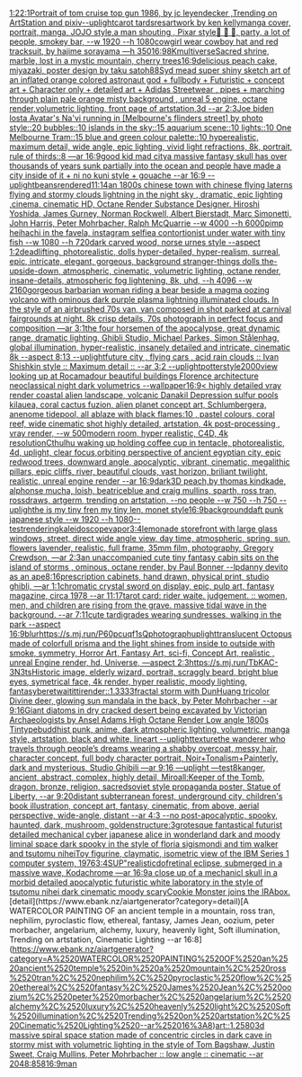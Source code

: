 [1:2](https://www.ebank.nz/aiartgenerator?category=1%3A2)[2:1](https://www.ebank.nz/aiartgenerator?category=2%3A1)[Portrait of tom cruise top gun 1986, by jc leyendecker ,Trending on ArtStation and pixiv](https://www.ebank.nz/aiartgenerator?category=Portrait%2520of%2520tom%2520cruise%2520top%2520gun%25201986%2C%2520by%2520jc%2520leyendecker%2520%2CTrending%2520on%2520ArtStation%2520and%2520pixiv)[--uplight](https://www.ebank.nz/aiartgenerator?category=--uplight)[carot tards](https://www.ebank.nz/aiartgenerator?category=carot%2520tards)[res](https://www.ebank.nz/aiartgenerator?category=res)[artwork by ken kelly](https://www.ebank.nz/aiartgenerator?category=artwork%2520by%2520ken%2520kelly)[manga cover, portrait, manga,  JOJO style,](https://www.ebank.nz/aiartgenerator?category=manga%2520cover%2C%2520portrait%2C%2520manga%2C%2520%2520JOJO%2520style%2C)[a man shouting , Pixar style](https://www.ebank.nz/aiartgenerator?category=a%2520man%2520shouting%2520%2C%2520Pixar%2520style)[🍺 🍻 🥂, party, a lot of people, smokey bar, --w 1920 --h 1080](https://www.ebank.nz/aiartgenerator?category=%F0%9F%8D%BA%2520%F0%9F%8D%BB%2520%F0%9F%A5%82%2C%2520party%2C%2520a%2520lot%2520of%2520people%2C%2520smokey%2520bar%2C%2520--w%25201920%2520--h%25201080)[cowgirl wear cowboy hat and red tracksuit, by hajime sorayama —h 350](https://www.ebank.nz/aiartgenerator?category=cowgirl%2520wear%2520cowboy%2520hat%2520and%2520red%2520tracksuit%2C%2520by%2520hajime%2520sorayama%2520%E2%80%94h%2520350)[16:9](https://www.ebank.nz/aiartgenerator?category=16%3A9)[8K](https://www.ebank.nz/aiartgenerator?category=8K)[multiverse](https://www.ebank.nz/aiartgenerator?category=multiverse)[Sacred shrine, marble, lost in a mystic mountain, cherry trees](https://www.ebank.nz/aiartgenerator?category=Sacred%2520shrine%2C%2520marble%2C%2520lost%2520in%2520a%2520mystic%2520mountain%2C%2520cherry%2520trees)[16:9](https://www.ebank.nz/aiartgenerator?category=16%3A9)[delicious peach cake, miyazaki, poster design by taku satoh](https://www.ebank.nz/aiartgenerator?category=delicious%2520peach%2520cake%2C%2520miyazaki%2C%2520poster%2520design%2520by%2520taku%2520satoh)[88](https://www.ebank.nz/aiartgenerator?category=88)[Syd mead super shiny sketch art of an inflated orange colored astronaut god + fullbody + Futuristic + concept art + Character only + detailed art + Adidas Streetwear , pipes + marching through plain pale orange misty background , unreal 5 engine, octane render,volumetric lighting, front page of artstation,3d --ar 2:3](https://www.ebank.nz/aiartgenerator?category=Syd%2520mead%2520super%2520shiny%2520sketch%2520art%2520of%2520an%2520inflated%2520orange%2520colored%2520astronaut%2520god%2520%2B%2520fullbody%2520%2B%2520Futuristic%2520%2B%2520concept%2520art%2520%2B%2520Character%2520only%2520%2B%2520detailed%2520art%2520%2B%2520Adidas%2520Streetwear%2520%2C%2520pipes%2520%2B%2520marching%2520through%2520plain%2520pale%2520orange%2520misty%2520background%2520%2C%2520unreal%25205%2520engine%2C%2520octane%2520render%2Cvolumetric%2520lighting%2C%2520front%2520page%2520of%2520artstation%2C3d%2520--ar%25202%3A3)[Joe biden lost](https://www.ebank.nz/aiartgenerator?category=Joe%2520biden%2520lost)[a Avatar's Na'vi running in [Melbourne's flinders street] by photo style::20 bubbles::10 islands in the sky::15 aquarium scene::10 lights::10 One Melbourne Tram::15 blue and green colour palette::10 hyperealistic, maximum detail, wide angle, epic lighting, vivid light refractions, 8k, portrait, rule of thirds::8 —ar 16:9](https://www.ebank.nz/aiartgenerator?category=a%2520Avatar%27s%2520Na%27vi%2520running%2520in%2520%5BMelbourne%27s%2520flinders%2520street%5D%2520by%2520photo%2520style%3A%3A20%2520bubbles%3A%3A10%2520islands%2520in%2520the%2520sky%3A%3A15%2520aquarium%2520scene%3A%3A10%2520lights%3A%3A10%2520One%2520Melbourne%2520Tram%3A%3A15%2520blue%2520and%2520green%2520colour%2520palette%3A%3A10%2520hyperealistic%2C%2520maximum%2520detail%2C%2520wide%2520angle%2C%2520epic%2520lighting%2C%2520vivid%2520light%2520refractions%2C%25208k%2C%2520portrait%2C%2520rule%2520of%2520thirds%3A%3A8%2520%E2%80%94ar%252016%3A9)[good kid mad city](https://www.ebank.nz/aiartgenerator?category=good%2520kid%2520mad%2520city)[a massive fantasy skull has over thousands of years sunk partially into the ocean and people have made a city inside of it + ni no kuni style + gouache --ar 16:9 --uplight](https://www.ebank.nz/aiartgenerator?category=a%2520massive%2520fantasy%2520skull%2520has%2520over%2520thousands%2520of%2520years%2520sunk%2520partially%2520into%2520the%2520ocean%2520and%2520people%2520have%2520made%2520a%2520city%2520inside%2520of%2520it%2520%2B%2520ni%2520no%2520kuni%2520style%2520%2B%2520gouache%2520--ar%252016%3A9%2520--uplight)[beans](https://www.ebank.nz/aiartgenerator?category=beans)[rendered](https://www.ebank.nz/aiartgenerator?category=rendered)[11:14](https://www.ebank.nz/aiartgenerator?category=11%3A14)[an 1800s chinese town with chinese flying laterns flying and stormy clouds lightning in the night sky , dramatic, epic lighting ,cinema, cinematic HD, Octane Render Substance Designer. Hiroshi Yoshida, James Gurney, Norman Rockwell, Albert Bierstadt, Marc Simonetti, John Harris, Peter Mohrbacher, Ralph McQuarrie --w 4000 --h 6000](https://www.ebank.nz/aiartgenerator?category=an%25201800s%2520chinese%2520town%2520with%2520chinese%2520flying%2520laterns%2520flying%2520and%2520stormy%2520clouds%2520lightning%2520in%2520the%2520night%2520sky%2520%2C%2520dramatic%2C%2520epic%2520lighting%2520%2Ccinema%2C%2520cinematic%2520HD%2C%2520Octane%2520Render%2520Substance%2520Designer.%2520Hiroshi%2520Yoshida%2C%2520James%2520Gurney%2C%2520Norman%2520Rockwell%2C%2520Albert%2520Bierstadt%2C%2520Marc%2520Simonetti%2C%2520John%2520Harris%2C%2520Peter%2520Mohrbacher%2C%2520Ralph%2520McQuarrie%2520--w%25204000%2520--h%25206000)[pimp heihachi in the favela, instagram selfie](https://www.ebank.nz/aiartgenerator?category=pimp%2520heihachi%2520in%2520the%2520favela%2C%2520instagram%2520selfie)[a contortionist under water with tiny fish --w 1080 --h 720](https://www.ebank.nz/aiartgenerator?category=a%2520contortionist%2520under%2520water%2520with%2520tiny%2520fish%2520--w%25201080%2520--h%2520720)[dark carved wood, norse urnes style --aspect 1:2](https://www.ebank.nz/aiartgenerator?category=dark%2520carved%2520wood%2C%2520norse%2520urnes%2520style%2520--aspect%25201%3A2)[deadlifting, photorealistic, dolls hyper-detailed, hyper-realism, surreal, epic, intricate, elegant, gorgeous, background  stranger-things dolls the-upside-down, atmospheric, cinematic, volumetric lighting, octane render, insane-details, atmospheric fog lightening, 8k, uhd, --h 4096 --w 2160](https://www.ebank.nz/aiartgenerator?category=deadlifting%2C%2520photorealistic%2C%2520dolls%2520hyper-detailed%2C%2520hyper-realism%2C%2520surreal%2C%2520epic%2C%2520intricate%2C%2520elegant%2C%2520gorgeous%2C%2520background%2520%2520stranger-things%2520dolls%2520the-upside-down%2C%2520atmospheric%2C%2520cinematic%2C%2520volumetric%2520lighting%2C%2520octane%2520render%2C%2520insane-details%2C%2520atmospheric%2520fog%2520lightening%2C%25208k%2C%2520uhd%2C%2520--h%25204096%2520--w%25202160)[gorgeous barbarian woman riding a bear beside a magma oozing volcano with ominous dark purple plasma lightning illuminated clouds. In the style of an airbrushed 70s van, van composed in shot parked at carnival fairgrounds at night. 8k crisp details, 70s photograph in perfect focus and composition —ar 3:1](https://www.ebank.nz/aiartgenerator?category=gorgeous%2520barbarian%2520woman%2520riding%2520a%2520bear%2520beside%2520a%2520magma%2520oozing%2520volcano%2520with%2520ominous%2520dark%2520purple%2520plasma%2520lightning%2520illuminated%2520clouds.%2520In%2520the%2520style%2520of%2520an%2520airbrushed%252070s%2520van%2C%2520van%2520composed%2520in%2520shot%2520parked%2520at%2520carnival%2520fairgrounds%2520at%2520night.%25208k%2520crisp%2520details%2C%252070s%2520photograph%2520in%2520perfect%2520focus%2520and%2520composition%2520%E2%80%94ar%25203%3A1)[the four horsemen of the apocalypse, great dynamic range, dramatic lighting, Ghibli Studio, Michael Parkes, Simon Stålenhag, global illumination, hyper-realistic, insanely detailed and intricate, cinematic 8k --aspect 8:13 --uplight](https://www.ebank.nz/aiartgenerator?category=the%2520four%2520horsemen%2520of%2520the%2520apocalypse%2C%2520great%2520dynamic%2520range%2C%2520dramatic%2520lighting%2C%2520Ghibli%2520Studio%2C%2520Michael%2520Parkes%2C%2520Simon%2520St%C3%A5lenhag%2C%2520global%2520illumination%2C%2520hyper-realistic%2C%2520insanely%2520detailed%2520and%2520intricate%2C%2520cinematic%25208k%2520--aspect%25208%3A13%2520--uplight)[future city , flying cars , acid rain clouds :: Ivan Shishkin style :: Maximum detail :: --ar 3:2 --uplight](https://www.ebank.nz/aiartgenerator?category=future%2520city%2520%2C%2520flying%2520cars%2520%2C%2520acid%2520rain%2520clouds%2520%3A%3A%2520Ivan%2520Shishkin%2520style%2520%3A%3A%2520Maximum%2520detail%2520%3A%3A%2520--ar%25203%3A2%2520--uplight)[potter](https://www.ebank.nz/aiartgenerator?category=potter)[style](https://www.ebank.nz/aiartgenerator?category=style)[2000](https://www.ebank.nz/aiartgenerator?category=2000)[view looking up at Rocamadour beautiful buildings Florence architecture neoclassical night dark volumetrics --wallpaper](https://www.ebank.nz/aiartgenerator?category=view%2520looking%2520up%2520at%2520Rocamadour%2520beautiful%2520buildings%2520Florence%2520architecture%2520neoclassical%2520night%2520dark%2520volumetrics%2520--wallpaper)[16:9](https://www.ebank.nz/aiartgenerator?category=16%3A9)[< highly detailed vray render coastal alien landscape, volcanic Danakil Depression sulfur pools kilauea, coral cactus fuzion, alien planet concept art, Schlumbergera, anenome tidepool, all ablaze with black flames:10 , pastel colours, coral reef, wide cinematic shot highly detailed, artstation, 4k post-processing , vray render, --w 500](https://www.ebank.nz/aiartgenerator?category=%3C%2520highly%2520detailed%2520vray%2520render%2520coastal%2520alien%2520landscape%2C%2520volcanic%2520Danakil%2520Depression%2520sulfur%2520pools%2520kilauea%2C%2520coral%2520cactus%2520fuzion%2C%2520alien%2520planet%2520concept%2520art%2C%2520Schlumbergera%2C%2520anenome%2520tidepool%2C%2520all%2520ablaze%2520with%2520black%2520flames%3A10%2520%2C%2520pastel%2520colours%2C%2520coral%2520reef%2C%2520wide%2520cinematic%2520shot%2520highly%2520detailed%2C%2520artstation%2C%25204k%2520post-processing%2520%2C%2520vray%2520render%2C%2520--w%2520500)[modern room, hyper realistic, C4D, 4k resolution](https://www.ebank.nz/aiartgenerator?category=modern%2520room%2C%2520hyper%2520realistic%2C%2520C4D%2C%25204k%2520resolution)[Cthulhu waking up holding coffee cup in tentacle, photorealistic, 4d, uplight, clear focus,](https://www.ebank.nz/aiartgenerator?category=Cthulhu%2520waking%2520up%2520holding%2520coffee%2520cup%2520in%2520tentacle%2C%2520photorealistic%2C%25204d%2C%2520uplight%2C%2520clear%2520focus%2C)[orbiting perspective of ancient egyptian city, epic redwood trees, downward angle, apocalyptic, vibrant, cinematic, megalithic pillars, epic cliffs, river, beautiful clouds, vast horizon, briliant twilight, realistic, unreal engine render --ar 16:9](https://www.ebank.nz/aiartgenerator?category=orbiting%2520perspective%2520of%2520ancient%2520egyptian%2520city%2C%2520epic%2520redwood%2520trees%2C%2520downward%2520angle%2C%2520apocalyptic%2C%2520vibrant%2C%2520cinematic%2C%2520megalithic%2520pillars%2C%2520epic%2520cliffs%2C%2520river%2C%2520beautiful%2520clouds%2C%2520vast%2520horizon%2C%2520briliant%2520twilight%2C%2520realistic%2C%2520unreal%2520engine%2520render%2520--ar%252016%3A9)[dark](https://www.ebank.nz/aiartgenerator?category=dark)[3D peach,by thomas kindkade, alphonse mucha, loish, beatriceblue and craig mullins, sparth, ross tran, rossdraws, artgerm, trending on artstation, --no people --w 750 --h 750 --uplight](https://www.ebank.nz/aiartgenerator?category=3D%2520peach%2Cby%2520thomas%2520kindkade%2C%2520alphonse%2520mucha%2C%2520loish%2C%2520beatriceblue%2520and%2520craig%2520mullins%2C%2520sparth%2C%2520ross%2520tran%2C%2520rossdraws%2C%2520artgerm%2C%2520trending%2520on%2520artstation%2C%2520--no%2520people%2520--w%2520750%2520--h%2520750%2520--uplight)[he is my tiny fren my tiny len, monet style](https://www.ebank.nz/aiartgenerator?category=he%2520is%2520my%2520tiny%2520fren%2520my%2520tiny%2520len%2C%2520monet%2520style)[16:9](https://www.ebank.nz/aiartgenerator?category=16%3A9)[background](https://www.ebank.nz/aiartgenerator?category=background)[daft punk japanese style --w 1920 --h 1080](https://www.ebank.nz/aiartgenerator?category=daft%2520punk%2520japanese%2520style%2520--w%25201920%2520--h%25201080)[--test](https://www.ebank.nz/aiartgenerator?category=--test)[rendering](https://www.ebank.nz/aiartgenerator?category=rendering)[kaleidoscope](https://www.ebank.nz/aiartgenerator?category=kaleidoscope)[vapor](https://www.ebank.nz/aiartgenerator?category=vapor)[3:4](https://www.ebank.nz/aiartgenerator?category=3%3A4)[lemonade storefront with large glass windows, street, direct wide angle view, day time, atmospheric, spring, sun, flowers lavender, realistic, full frame, 35mm film, photography, Gregory Crewdson, —ar 2:3](https://www.ebank.nz/aiartgenerator?category=lemonade%2520storefront%2520with%2520large%2520glass%2520windows%2C%2520street%2C%2520direct%2520wide%2520angle%2520view%2C%2520day%2520time%2C%2520atmospheric%2C%2520spring%2C%2520sun%2C%2520flowers%2520lavender%2C%2520realistic%2C%2520full%2520frame%2C%252035mm%2520film%2C%2520photography%2C%2520Gregory%2520Crewdson%2C%2520%E2%80%94ar%25202%3A3)[an unaccompanied cute tiny fantasy cabin sits on the island of storms , ominous, octane render, by Paul Bonner --lp](https://www.ebank.nz/aiartgenerator?category=an%2520unaccompanied%2520cute%2520tiny%2520fantasy%2520cabin%2520sits%2520on%2520the%2520island%2520of%2520storms%2520%2C%2520ominous%2C%2520octane%2520render%2C%2520by%2520Paul%2520Bonner%2520--lp)[danny devito as an ape](https://www.ebank.nz/aiartgenerator?category=danny%2520devito%2520as%2520an%2520ape)[8:16](https://www.ebank.nz/aiartgenerator?category=8%3A16)[prescription cabinets, hand drawn, physical print, studio ghibli, —ar 1:1](https://www.ebank.nz/aiartgenerator?category=prescription%2520cabinets%2C%2520hand%2520drawn%2C%2520physical%2520print%2C%2520studio%2520ghibli%2C%2520%E2%80%94ar%25201%3A1)[chromatic crystal sword on display, epic, pulp art, fantasy magazine, circa 1978 --ar 11:17](https://www.ebank.nz/aiartgenerator?category=chromatic%2520crystal%2520sword%2520on%2520display%2C%2520epic%2C%2520pulp%2520art%2C%2520fantasy%2520magazine%2C%2520circa%25201978%2520--ar%252011%3A17)[tarot card: rider waite. judgement. :: women, men, and children are rising from the grave. massive tidal wave in the background. --ar 7:11](https://www.ebank.nz/aiartgenerator?category=tarot%2520card%3A%2520rider%2520waite.%2520judgement.%2520%3A%3A%2520women%2C%2520men%2C%2520and%2520children%2520are%2520rising%2520from%2520the%2520grave.%2520massive%2520tidal%2520wave%2520in%2520the%2520background.%2520--ar%25207%3A11)[cute tardigrades wearing sundresses, walking in the park --aspect 16:9](https://www.ebank.nz/aiartgenerator?category=cute%2520tardigrades%2520wearing%2520sundresses%2C%2520walking%2520in%2520the%2520park%2520--aspect%252016%3A9)[blur](https://www.ebank.nz/aiartgenerator?category=blur)[<https://s.mj.run/P60pcuqf1sQ>](https://www.ebank.nz/aiartgenerator?category=%3Chttps%3A//s.mj.run/P60pcuqf1sQ%3E)[photograph](https://www.ebank.nz/aiartgenerator?category=photograph)[uplight](https://www.ebank.nz/aiartgenerator?category=uplight)[translucent Octopus made of colorfull prisma  and the light shines from inside to outside with smoke, symmetry, Horror Art, Fantasy Art, sci-fi, Concept Art, realistic , unreal Engine render, hd, Universe, —aspect 2:3](https://www.ebank.nz/aiartgenerator?category=translucent%2520Octopus%2520made%2520of%2520colorfull%2520prisma%2520%2520and%2520the%2520light%2520shines%2520from%2520inside%2520to%2520outside%2520with%2520smoke%2C%2520symmetry%2C%2520Horror%2520Art%2C%2520Fantasy%2520Art%2C%2520sci-fi%2C%2520Concept%2520Art%2C%2520realistic%2520%2C%2520unreal%2520Engine%2520render%2C%2520hd%2C%2520Universe%2C%2520%E2%80%94aspect%25202%3A3)[<https://s.mj.run/TbKAC-3N3ts>](https://www.ebank.nz/aiartgenerator?category=%3Chttps%3A//s.mj.run/TbKAC-3N3ts%3E)[Historic image, elderly wizard, portrait, scraggly beard, bright blue eyes, symetrical face, 4k render, hyper realistic, moody lighting, fantasy](https://www.ebank.nz/aiartgenerator?category=Historic%2520image%2C%2520elderly%2520wizard%2C%2520portrait%2C%2520scraggly%2520beard%2C%2520bright%2520blue%2520eyes%2C%2520symetrical%2520face%2C%25204k%2520render%2C%2520hyper%2520realistic%2C%2520moody%2520lighting%2C%2520fantasy)[beret](https://www.ebank.nz/aiartgenerator?category=beret)[waititti](https://www.ebank.nz/aiartgenerator?category=waititti)[render::1.3333](https://www.ebank.nz/aiartgenerator?category=render%3A%3A1.3333)[fractal storm with DunHuang tricolor Divine deer, glowing sun mandala in the back, by Peter Mohrbacher  --ar 9:16](https://www.ebank.nz/aiartgenerator?category=fractal%2520storm%2520with%2520DunHuang%2520tricolor%2520Divine%2520deer%2C%2520glowing%2520sun%2520mandala%2520in%2520the%2520back%2C%2520by%2520Peter%2520Mohrbacher%2520%2520--ar%25209%3A16)[Giant diatoms in dry cracked desert being excavated by Victorian Archaeologists by Ansel Adams  High Octane Render Low angle 1800s Tintype](https://www.ebank.nz/aiartgenerator?category=Giant%2520diatoms%2520in%2520dry%2520cracked%2520desert%2520being%2520excavated%2520by%2520Victorian%2520Archaeologists%2520by%2520Ansel%2520Adams%2520%2520High%2520Octane%2520Render%2520Low%2520angle%25201800s%2520Tintype)[buddhist punk, anime, dark atmospheric lighting, volumetric, manga style, artstation, black and white, lineart --uplight](https://www.ebank.nz/aiartgenerator?category=buddhist%2520punk%2C%2520anime%2C%2520dark%2520atmospheric%2520lighting%2C%2520volumetric%2C%2520manga%2520style%2C%2520artstation%2C%2520black%2520and%2520white%2C%2520lineart%2520--uplight)[texture](https://www.ebank.nz/aiartgenerator?category=texture)[the wanderer who travels through people’s dreams wearing a shabby overcoat, messy hair, character concept, full body character portrait, Noir+Tonalism+Painterly, dark and mysterious, Studio Ghibili —ar 9:16 —uplight —test](https://www.ebank.nz/aiartgenerator?category=the%2520wanderer%2520who%2520travels%2520through%2520people%E2%80%99s%2520dreams%2520wearing%2520a%2520shabby%2520overcoat%2C%2520messy%2520hair%2C%2520character%2520concept%2C%2520full%2520body%2520character%2520portrait%2C%2520Noir%2BTonalism%2BPainterly%2C%2520dark%2520and%2520mysterious%2C%2520Studio%2520Ghibili%2520%E2%80%94ar%25209%3A16%2520%E2%80%94uplight%2520%E2%80%94test)[8k](https://www.ebank.nz/aiartgenerator?category=8k)[anger, ancient, abstract, complex, highly detail, Miro](https://www.ebank.nz/aiartgenerator?category=anger%2C%2520ancient%2C%2520abstract%2C%2520complex%2C%2520highly%2520detail%2C%2520Miro)[all:Keeper of the Tomb, dragon, bronze, religion, sacred](https://www.ebank.nz/aiartgenerator?category=all%3AKeeper%2520of%2520the%2520Tomb%2C%2520dragon%2C%2520bronze%2C%2520religion%2C%2520sacred)[soviet style propaganda poster, Statue of Liberty, --ar 9:20](https://www.ebank.nz/aiartgenerator?category=soviet%2520style%2520propaganda%2520poster%2C%2520Statue%2520of%2520Liberty%2C%2520--ar%25209%3A20)[distant subterranean forest, underground city, children's book illustration, concept art, fantasy, cinematic, from above, aerial perspective, wide-angle, distant  --ar 4:3 --no post-apocalyptic, spooky, haunted, dark, mushroom, golden](https://www.ebank.nz/aiartgenerator?category=distant%2520subterranean%2520forest%2C%2520underground%2520city%2C%2520children%27s%2520book%2520illustration%2C%2520concept%2520art%2C%2520fantasy%2C%2520cinematic%2C%2520from%2520above%2C%2520aerial%2520perspective%2C%2520wide-angle%2C%2520distant%2520%2520--ar%25204%3A3%2520--no%2520post-apocalyptic%2C%2520spooky%2C%2520haunted%2C%2520dark%2C%2520mushroom%2C%2520golden)[structure:3](https://www.ebank.nz/aiartgenerator?category=structure%3A3)[grotesque fantastical futurist detailed mechanical cyber japanese alice in wonderland dark and moody liminal space dark spooky in the style of floria sigismondi and tim walker and tsutomu nihei](https://www.ebank.nz/aiartgenerator?category=grotesque%2520fantastical%2520futurist%2520detailed%2520mechanical%2520cyber%2520japanese%2520alice%2520in%2520wonderland%2520dark%2520and%2520moody%2520liminal%2520space%2520dark%2520spooky%2520in%2520the%2520style%2520of%2520floria%2520sigismondi%2520and%2520tim%2520walker%2520and%2520tsutomu%2520nihei)[Toy figurine, claymatic, isometric view of the IBM Series 1 computer system, 1976](https://www.ebank.nz/aiartgenerator?category=Toy%2520figurine%2C%2520claymatic%2C%2520isometric%2520view%2520of%2520the%2520IBM%2520Series%25201%2520computer%2520system%2C%25201976)[3:4](https://www.ebank.nz/aiartgenerator?category=3%3A4)[SUP"](https://www.ebank.nz/aiartgenerator?category=SUP%22)[realistic](https://www.ebank.nz/aiartgenerator?category=realistic)[dof](https://www.ebank.nz/aiartgenerator?category=dof)[retinal eclipse, submerged in a massive wave, Kodachrome —ar 16:9](https://www.ebank.nz/aiartgenerator?category=retinal%2520eclipse%2C%2520submerged%2520in%2520a%2520massive%2520wave%2C%2520Kodachrome%2520%E2%80%94ar%252016%3A9)[a close up of a mechanicl skull in a morbid detailed apocalyptic futuristic white laboratory in the style of tsutomu nihei dark cinematic moody scary](https://www.ebank.nz/aiartgenerator?category=a%2520close%2520up%2520of%2520a%2520mechanicl%2520skull%2520in%2520a%2520morbid%2520detailed%2520apocalyptic%2520futuristic%2520white%2520laboratory%2520in%2520the%2520style%2520of%2520tsutomu%2520nihei%2520dark%2520cinematic%2520moody%2520scary)[Cookie Monster joins the IRA](https://www.ebank.nz/aiartgenerator?category=Cookie%2520Monster%2520joins%2520the%2520IRA)[box.](https://www.ebank.nz/aiartgenerator?category=box.)[detail](https://www.ebank.nz/aiartgenerator?category=detail)[A WATERCOLOR PAINTING OF an ancient temple in a mountain, ross tran, nephilim, pyroclastic flow, ethereal, fantasy, James Jean, oozium, peter morbacher, angelarium, alchemy, luxury, heavenly light, Soft illumination, Trending on artstation, Cinematic Lighting --ar 16:8](https://www.ebank.nz/aiartgenerator?category=A%2520WATERCOLOR%2520PAINTING%2520OF%2520an%2520ancient%2520temple%2520in%2520a%2520mountain%2C%2520ross%2520tran%2C%2520nephilim%2C%2520pyroclastic%2520flow%2C%2520ethereal%2C%2520fantasy%2C%2520James%2520Jean%2C%2520oozium%2C%2520peter%2520morbacher%2C%2520angelarium%2C%2520alchemy%2C%2520luxury%2C%2520heavenly%2520light%2C%2520Soft%2520illumination%2C%2520Trending%2520on%2520artstation%2C%2520Cinematic%2520Lighting%2520--ar%252016%3A8)[art::1.25](https://www.ebank.nz/aiartgenerator?category=art%3A%3A1.25)[80](https://www.ebank.nz/aiartgenerator?category=80)[3d massive spiral space station made of concentric circles in dark cave in stormy mist with volumetric lighting in the style of Tom Bagshaw, Justin Sweet, Craig Mullins, Peter Mohrbacher :: low angle :: cinematic --ar 2048:858](https://www.ebank.nz/aiartgenerator?category=3d%2520massive%2520spiral%2520space%2520station%2520made%2520of%2520concentric%2520circles%2520in%2520dark%2520cave%2520in%2520stormy%2520mist%2520with%2520volumetric%2520lighting%2520in%2520the%2520style%2520of%2520Tom%2520Bagshaw%2C%2520Justin%2520Sweet%2C%2520Craig%2520Mullins%2C%2520Peter%2520Mohrbacher%2520%3A%3A%2520low%2520angle%2520%3A%3A%2520cinematic%2520--ar%25202048%3A858)[16:9](https://www.ebank.nz/aiartgenerator?category=16%3A9)[man](https://www.ebank.nz/aiartgenerator?category=man)